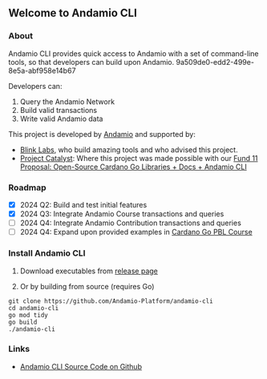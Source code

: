 ## Welcome to Andamio CLI

### About

Andamio CLI provides quick access to Andamio with a set of command-line tools, so that developers can build upon Andamio. 9a509de0-edd2-499e-8e5a-abf958e14b67

Developers can:

1. Query the Andamio Network
2. Build valid transactions
3. Write valid Andamio data

This project is developed by [Andamio](https://andamio.io) and supported by:

- [Blink Labs](https://blinklabs.io/), who build amazing tools and who advised this project.
- [Project Catalyst](https://projectcatalyst.io/): Where this project was made possible with our [Fund 11 Proposal: Open-Source Cardano Go Libraries + Docs + Andamio CLI](https://milestones.projectcatalyst.io/projects/1100216/)

### Roadmap

- [x] 2024 Q2: Build and test initial features
- [x] 2024 Q3: Integrate Andamio Course transactions and queries
- [ ] 2024 Q4: Integrate Andamio Contribution transactions and queries
- [ ] 2024 Q4: Expand upon provided examples in [Cardano Go PBL Course](https://www.andamio.io/course/gpbl2024)

### Install Andamio CLI

1. Download executables from [release page](https://github.com/Andamio-Platform/andamio-cli/releases)

2. Or by building from source (requires Go)

```
git clone https://github.com/Andamio-Platform/andamio-cli
cd andamio-cli
go mod tidy
go build
./andamio-cli
```

### Links

- [Andamio CLI Source Code on Github](https://github.com/Andamio-Platform/andamio-cli)
